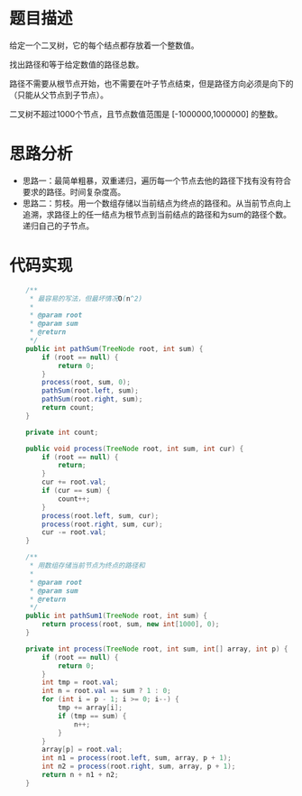 # 题目描述
给定一个二叉树，它的每个结点都存放着一个整数值。

找出路径和等于给定数值的路径总数。

路径不需要从根节点开始，也不需要在叶子节点结束，但是路径方向必须是向下的（只能从父节点到子节点）。

二叉树不超过1000个节点，且节点数值范围是 [-1000000,1000000] 的整数。


# 思路分析
- 思路一：最简单粗暴，双重递归，遍历每一个节点去他的路径下找有没有符合要求的路径。时间复杂度高。
- 思路二：剪枝。用一个数组存储以当前结点为终点的路径和。从当前节点向上追溯，求路径上的任一结点为根节点到当前结点的路径和为sum的路径个数。递归自己的子节点。 
 

# 代码实现
```java
    /**
     * 最容易的写法，但最坏情况O(n^2)
     *
     * @param root
     * @param sum
     * @return
     */
    public int pathSum(TreeNode root, int sum) {
        if (root == null) {
            return 0;
        }
        process(root, sum, 0);
        pathSum(root.left, sum);
        pathSum(root.right, sum);
        return count;
    }

    private int count;

    public void process(TreeNode root, int sum, int cur) {
        if (root == null) {
            return;
        }
        cur += root.val;
        if (cur == sum) {
            count++;
        }
        process(root.left, sum, cur);
        process(root.right, sum, cur);
        cur -= root.val;
    }

    /**
     * 用数组存储当前节点为终点的路径和
     *
     * @param root
     * @param sum
     * @return
     */
    public int pathSum1(TreeNode root, int sum) {
        return process(root, sum, new int[1000], 0);
    }

    private int process(TreeNode root, int sum, int[] array, int p) {
        if (root == null) {
            return 0;
        }
        int tmp = root.val;
        int n = root.val == sum ? 1 : 0;
        for (int i = p - 1; i >= 0; i--) {
            tmp += array[i];
            if (tmp == sum) {
                n++;
            }
        }
        array[p] = root.val;
        int n1 = process(root.left, sum, array, p + 1);
        int n2 = process(root.right, sum, array, p + 1);
        return n + n1 + n2;
    }
```
